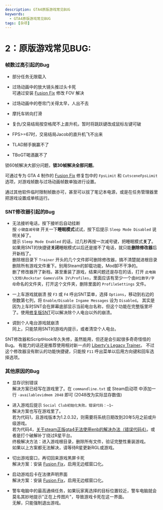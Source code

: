 ```yaml
---
description: GTA4原版游戏常见BUG
keywords:
  - GTA4原版游戏常见BUG
tags: [杂项]
---
```


# 2：原版游戏常见BUG:

### **帧数过高引起的Bug**  

- 部分任务无限载入

- 过场动画中的放大镜头推过头卡死  
  可通过安装 [Fusion Fix](https://wwi.lanzoup.com/b07xe74sj) 修改 FOV 解决

- 过场动画中的卷帘门关得太早，人出不去

- 摩托车转向打滑

- 复仇/交易结局按空格爬不上直升机，暂时将跳跃键改成鼠标左键可破

- FPS>=67时，交易结局Jacob的直升机飞不出来

- TLAD掰手腕赢不了

- TBoGT喝酒赢不了

锁60帧解决大部分问题，**锁30帧解决全部问题**。

可通过专为 GTA 4 制作的 [Fusion Fix](https://wwi.lanzoup.com/b07xe74sj) 修复包中的 `FpsLimit` 和 `CutsceneFpsLimit` 选项，对游戏帧数与过场动画帧数单独进行设置。

通过其他软件临时限制帧数亦可，甚至可以拔了笔记本电源，或是在任务管理器里把游戏设置成单核运行。

### **SNT修改器引起的Bug**

- 无法接听电话，按下接听后自动挂断  
  按 `小键盘减号键` 开关一下**睡眠模式**试试，按下后提示 `Sleep Mode Disabled` 说明关掉了。  
  提示 `Sleep Mode Enabled` 的话，过几秒再按一次减号键，把睡眠模式**关了**。  
  如果用SNT的快捷键**关闭**睡眠模式以后还是接不了电话，就只能**删除修改器**后开新档了。  
  删除根目录下 `Trainer` 开头的几个文件即可删除修改器，搞不清楚就进根目录删除所有游戏文件重下。别用Steam的卸载功能，Mod卸不干净的。  
  删了修改器开了新档，甚至重装了游戏，结果问题还是存在的话，打开 `此电脑\文档\Rockstar Games\GTA IV\Profiles`，里面应该有至少一个由`8位数字/字母`命名的文件夹，打开这个文件夹，删除里面的 `ProfileSettings` 文件。  

- 一上车游戏就崩溃
  按 `F3` 或 `F4` 呼出SNT菜单，选择 `Options`，移动到右边的倒数第七列，将 `Enable/Disable Ingame Messages` 设为 `Disabled`。
  其实是因为上车时SNT会在屏幕底部显示当前电台名称，但这个功能在完整版里坏了。使用[修复版SNT](https://www.gtainside.com/en/gta4/trainers/161465-simple-native-trainer-for-steam-v1-2-0-43-fixed/)可以解决除个人电台以外的崩溃。

- 调到个人电台游戏就崩溃  
  同上，只能禁用SNT的游戏内提示，或者清空个人电台。

SNT修改器和ScriptHook年久失修，虽然能用，但还是会引起很多奇奇怪怪的Bug。
有能力的话还是推荐使用相对新一点的 [Liberty's Legacy Trainer](https://gtaforums.com/topic/973091-gta-iv-12043-libertys-legacy-trainer/)。
不过这个修改器没有默认的功能快捷键，只能按 `F11` 呼出菜单以后用方向键和回车选择选项。

### **其他原因的Bug**

- 显存识别错误  
  解决方案已经写在游戏里了。在 `commandline.txt` 或 Steam启动项 中添加一行 `-availablevidmem 2048` 即可 (2048改为实际显存数值)

- 进入游戏后提示 `Social Club初始化失败。错误代码：~1~`  
  解决方案也写在游戏里了。  
  若为代码1，且游戏版本为1.2.0.32，则需要将系统日期改到20年5月之前或升级游戏。  
  若为代码4，[关于steam正版gta4无法使用enb的解决办法（错误代码4）](https://jump2.bdimg.com/p/7879731433)。或者是打个破解补丁绕过R星平台。  
  终极解决方法：进入游戏根目录，删除所有文件，验证完整性重装游戏。  
  如果以上方案都无法解决，请等待R星更新RGL或游戏。

- 切出游戏窗口，再切回来游戏黑屏卡死  
  解决方案：安装 [Fusion Fix](https://wwi.lanzoup.com/b07xe74sj)，启用无边框窗口化。

- 启动游戏后卡在法律声明界面  
  解决方案：安装 [Fusion Fix](https://wwi.lanzoup.com/b07xe74sj)，启用无边框窗口化。

- 警车电脑中的最高通缉任务，如果玩家离选择的目标位置较近，警车电脑就会莫名其妙地提示"正在上传图片"，导致游戏卡死在这一界面。  
  无解，只能强制退出游戏。

